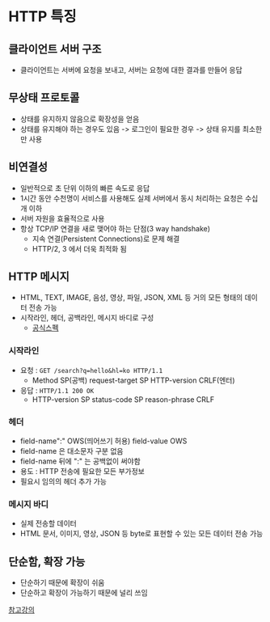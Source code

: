 # HTTP 특징

## 클라이언트 서버 구조
- 클라이언트는 서버에 요청을 보내고, 서버는 요청에 대한 결과를 만들어 응답

## 무상태 프로토콜
- 상태를 유지하지 않음으로 확장성을 얻음
- 상태를 유지해야 하는 경우도 있음 -> 로그인이 필요한 경우 -> 상태 유지를 최소한만 사용

## 비연결성
- 일반적으로 초 단위 이하의 빠른 속도로 응답
- 1시간 동안 수천명이 서비스를 사용해도 실제 서버에서 동시 처리하는 요청은 수십개 이하
- 서버 자원을 효율적으로 사용
- 항상 TCP/IP 연결을 새로 맺어야 하는 단점(3 way handshake)
  - 지속 연결(Persistent Connections)로 문제 해결
  - HTTP/2, 3 에서 더욱 최적화 됨

## HTTP 메시지
- HTML, TEXT, IMAGE, 음성, 영상, 파일, JSON, XML 등 거의 모든 형태의 데이터 전송 가능
- 시작라인, 헤더, 공백라인, 메시지 바디로 구성
  - [공식스펙](https://tools.ietf.org/html/rfc7230#section-3)
  
### 시작라인 
- 요청 : `GET /search?q=hello&hl=ko HTTP/1.1`
  - Method SP(공백) request-target SP HTTP-version CRLF(엔터)
- 응답 : `HTTP/1.1 200 OK`
  - HTTP-version SP status-code SP reason-phrase CRLF
  
### 헤더
- field-name":" OWS(띄어쓰기 허용) field-value OWS
- field-name 은 대소문자 구분 없음
- field-name 뒤에 ":" 는 공백없이 써야함
- 용도 : HTTP 전송에 필요한 모든 부가정보
- 필요시 임의의 헤더 추가 가능

### 메시지 바디
- 실제 전송할 데이터
- HTML 문서, 이미지, 영상, JSON 등 byte로 표현할 수 있는 모든 데이터 전송 가능

## 단순함, 확장 가능
- 단순하기 때문에 확장이 쉬움
- 단순하고 확장이 가능하기 때문에 널리 쓰임

[참고강의](https://www.inflearn.com/course/http-%EC%9B%B9-%EB%84%A4%ED%8A%B8%EC%9B%8C%ED%81%AC)